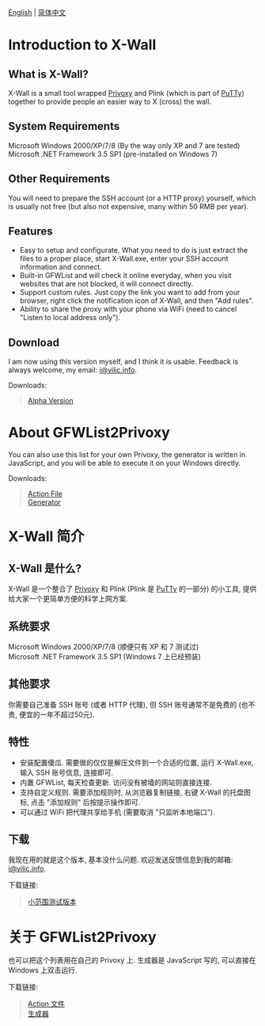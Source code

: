 [English](#x-wall-english) | [简体中文](#x-wall-chinese)

# <a id="x-wall-english"></a>Introduction to X-Wall

## What is X-Wall?

X-Wall is a small tool wrapped [Privoxy](http://www.privoxy.org/) and Plink (which is part of [PuTTy](http://www.chiark.greenend.org.uk/~sgtatham/putty/)) together to provide people an easier way to X (cross) the wall.

## System Requirements

Microsoft Windows 2000/XP/7/8 (By the way only XP and 7 are tested)  
Microsoft .NET Framework 3.5 SP1 (pre-installed on Windows 7)

## Other Requirements

You will need to prepare the SSH account (or a HTTP proxy) yourself, which is usually not free (but also not expensive, many within 50 RMB per year).

## Features

- Easy to setup and configurate. What you need to do is just extract the files to a proper place, start X-Wall.exe, enter your SSH account information and connect.
- Built-in GFWList and will check it online everyday, when you visit websites that are not blocked, it will connect directly.
- Support custom rules. Just copy the link you want to add from your browser, right click the notification icon of X-Wall, and then "Add rules".
- Ability to share the proxy with your phone via WiFi (need to cancel "Listen to local address only").

## Download

I am now using this version myself, and I think it is usable. Feedback is always welcome, my email: [i@vilic.info](mailto:i@vilic.info).

Downloads:

> [Alpha Version](https://raw.github.com/vilic/x-wall/master/x-wall-alpha.rar)

# About GFWList2Privoxy

You can also use this list for your own Privoxy, the generator is written in JavaScript, and you will be able to execute it on your Windows directly.

Downloads:

> [Action File](https://raw.github.com/vilic/x-wall/master/rules/gfwlist.action)  
> [Generator](https://raw.github.com/vilic/x-wall/master/rules/gfwlist2privoxy.js)

# <a id="x-wall-chinese"></a>X-Wall 简介

## X-Wall 是什么?

X-Wall 是一个整合了 [Privoxy](http://www.privoxy.org/) 和 Plink (Plink 是 [PuTTy](http://www.chiark.greenend.org.uk/~sgtatham/putty/) 的一部分) 的小工具, 提供给大家一个更简单方便的科学上网方案.

## 系统要求

Microsoft Windows 2000/XP/7/8 (顺便只有 XP 和 7 测试过)  
Microsoft .NET Framework 3.5 SP1 (Windows 7 上已经预装)

## 其他要求

你需要自己准备 SSH 账号 (或者 HTTP 代理), 但 SSH 账号通常不是免费的 (也不贵, 便宜的一年不超过50元).

## 特性

- 安装配置傻瓜. 需要做的仅仅是解压文件到一个合适的位置, 运行 X-Wall.exe, 输入 SSH 账号信息, 连接即可.
- 内置 GFWList, 每天检查更新. 访问没有被墙的网站则直接连接.
- 支持自定义规则. 需要添加规则时, 从浏览器复制链接, 右键 X-Wall 的托盘图标, 点击 "添加规则" 后按提示操作即可.
- 可以通过 WiFi 把代理共享给手机 (需要取消 "只监听本地端口").

## 下载

我现在用的就是这个版本, 基本没什么问题. 欢迎发送反馈信息到我的邮箱: [i@vilic.info](mailto:i@vilic.info).

下载链接:

> [小范围测试版本](https://raw.github.com/vilic/x-wall/master/x-wall-alpha.rar)

# 关于 GFWList2Privoxy

也可以把这个列表用在自己的 Privoxy 上. 生成器是 JavaScript 写的, 可以直接在 Windows 上双击运行.

下载链接:

> [Action 文件](https://raw.github.com/vilic/x-wall/master/rules/gfwlist.action)  
> [生成器](https://raw.github.com/vilic/x-wall/master/rules/gfwlist2privoxy.js)